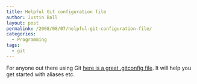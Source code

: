 ```yaml
---
title: Helpful Git configuration file
author: Justin Ball
layout: post
permalink: /2008/08/07/helpful-git-configuration-file/
categories:
  - Programming
tags:
  - git
---
```

For anyone out there using Git [here is a great .gitconfig file][1]. It will help you get started with aliases etc.

 [1]: http://snakesgemscoffee.blogspot.com/2007/11/my-gitconfig.html